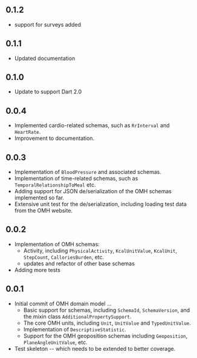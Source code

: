 ## 0.1.2
- support for surveys added

## 0.1.1
- Updated documentation
 
## 0.1.0
- Update to support Dart 2.0

## 0.0.4
- Implemented cardio-related schemas, such as `RrInterval` and `HeartRate`.
- Improvement to documentation.

## 0.0.3

- Implementation of `BloodPressure` and associated schemas.
- Implementation of time-related schemas, such as `TemporalRelationshipToMeal` etc.
- Adding support for JSON de/serialization of the OMH schemas implemented so far.
- Extensive unit test for the de/serialization, including loading test data from the OMH website.

## 0.0.2

- Implementation of OMH schemas: 
   - Activity, including `PhysicalActivity`, `KcalUnitValue`, `KcalUnit`, `StepCount`, `CalloriesBurden`, etc.
   - updates and refactor of other base schemas
 - Adding more tests
   
   
## 0.0.1

- Initial commit of OMH domain model ...
   - Basic support for schemas, including `SchemaId`, `SchemaVersion`, and the mixin class `AdditionalPropertySupport`.
   - The core OMH units, including `Unit`, `UnitValue` and `TypedUnitValue`. 
   - Implementation of `DescriptiveStatistic`.
   - Support for the OMH geoposition schemas including `Geoposition`, `PlaneAngleUnitValue`, etc.
- Test skeleton -- which needs to be extended to better coverage.
